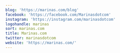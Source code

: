 ```yaml
---
blog: 'https://marinas.com/blog'
facebook: 'https://facebook.com/Marinasdotcom'
instagram: 'https://instagram.com/marinasdotcom'
logohandle: marinas
sort: marinas.com
title: Marinas.com
twitter: marinasdotcom
website: 'https://marinas.com/'
---
```

